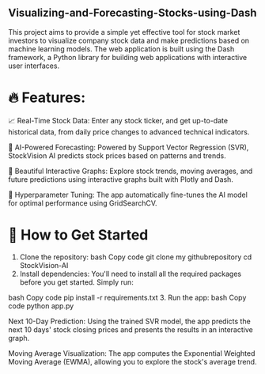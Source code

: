 ## Visualizing-and-Forecasting-Stocks-using-Dash
This project aims to provide a simple yet effective tool for stock market investors to visualize company stock data and make predictions based on machine learning models. The web application is built using the Dash framework, a Python library for building web applications with interactive user interfaces.
# 🔥 Features:

📈 Real-Time Stock Data: Enter any stock ticker, and get up-to-date historical data, from daily price changes to advanced technical indicators.

🔮 AI-Powered Forecasting: Powered by Support Vector Regression (SVR), StockVision AI predicts stock prices based on patterns and trends.

🎨 Beautiful Interactive Graphs: Explore stock trends, moving averages, and future predictions using interactive graphs built with Plotly and Dash.

🧠 Hyperparameter Tuning: The app automatically fine-tunes the AI model for optimal performance using GridSearchCV.

# 🚀 How to Get Started
1. Clone the repository:
bash
Copy code
git clone my githubrepository
cd StockVision-AI
2. Install dependencies:
You'll need to install all the required packages before you get started. Simply run:

bash
Copy code
pip install -r requirements.txt
3. Run the app:
bash
Copy code
python app.py

Next 10-Day Prediction: Using the trained SVR model, the app predicts the next 10 days' stock closing prices and presents the results in an interactive graph.

Moving Average Visualization: The app computes the Exponential Weighted Moving Average (EWMA), allowing you to explore the stock's average trend.
